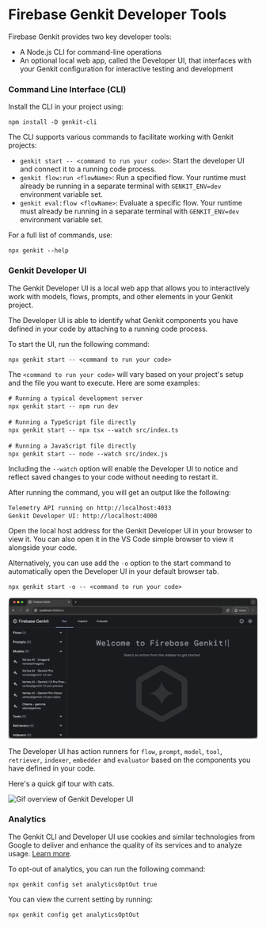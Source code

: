 # Firebase Genkit Developer Tools

Firebase Genkit provides two key developer tools:

- A Node.js CLI for command-line operations
- An optional local web app, called the Developer UI, that interfaces with your Genkit configuration for interactive testing and development

### Command Line Interface (CLI)

Install the CLI in your project using:

```posix-terminal
npm install -D genkit-cli
```

The CLI supports various commands to facilitate working with Genkit projects:

- `genkit start -- <command to run your code>`: Start the developer UI and connect it to a running code process.
- `genkit flow:run <flowName>`: Run a specified flow. Your runtime must already be running in a separate terminal with `GENKIT_ENV=dev` environment variable set.
- `genkit eval:flow <flowName>`: Evaluate a specific flow. Your runtime must already be running in a separate terminal with `GENKIT_ENV=dev` environment variable set.

For a full list of commands, use:

```posix-terminal
npx genkit --help
```

### Genkit Developer UI

The Genkit Developer UI is a local web app that allows you to interactively work with models, flows, prompts, and other elements in your Genkit project.

The Developer UI is able to identify what Genkit components you have defined in your code by attaching to a running code process.

To start the UI, run the following command:

```posix-terminal
npx genkit start -- <command to run your code>
```

The `<command to run your code>` will vary based on your project's setup and the file you want to execute. Here are some examples:

```posix-terminal
# Running a typical development server
npx genkit start -- npm run dev

# Running a TypeScript file directly
npx genkit start -- npx tsx --watch src/index.ts

# Running a JavaScript file directly
npx genkit start -- node --watch src/index.js
```

Including the `--watch` option will enable the Developer UI to notice and reflect saved changes to your code without needing to restart it.

After running the command, you will get an output like the following:

```posix-terminal
Telemetry API running on http://localhost:4033
Genkit Developer UI: http://localhost:4000
```

Open the local host address for the Genkit Developer UI in your browser to view it. You can also open it in the VS Code simple browser to view it alongside your code.

Alternatively, you can use add the `-o` option to the start command to automatically open the Developer UI in your default browser tab.

```
npx genkit start -o -- <command to run your code>
```

![Welcome to Genkit Developer UI](resources/welcome_to_genkit_developer_ui.png)

The Developer UI has action runners for `flow`, `prompt`, `model`, `tool`, `retriever`, `indexer`, `embedder` and `evaluator` based on the components you have defined in your code.

Here's a quick gif tour with cats.

![Gif overview of Genkit Developer UI](resources/genkit_developer_ui_overview.gif)

### Analytics

The Genkit CLI and Developer UI use cookies and similar technologies from Google
to deliver and enhance the quality of its services and to analyze usage.
[Learn more](https://policies.google.com/technologies/cookies).

To opt-out of analytics, you can run the following command:

```posix-terminal
npx genkit config set analyticsOptOut true
```

You can view the current setting by running:

```posix-terminal
npx genkit config get analyticsOptOut
```
